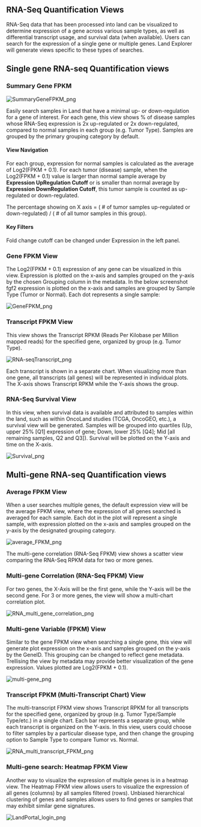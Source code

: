 ## RNA-Seq Quantification Views

RNA-Seq data that has been processed into land can be visualized to determine expression of a gene across various sample types, as well as differential transcript usage, and survival data (when available). Users can search for the expression of a single gene or multiple genes. Land Explorer will generate views specific to these types of searches.

## Single gene RNA-seq Quantification views

### Summary Gene FPKM

![SummaryGeneFPKM_png](../../images/SummaryGeneFPKM.png)

Easily search samples in Land that have a minimal up- or down-regulation for a gene of interest. For each gene, this view shows % of disease samples whose RNA-Seq expression is 2x up-regulated or 2x down-regulated, compared to normal samples in each group (e.g. Tumor Type). Samples are grouped by the primary grouping category by default.

#### View Navigation

For each group, expression for normal samples is calculated as the average of Log2(FPKM + 0.1). For each tumor (disease) sample, when the Log2(FPKM + 0.1) value is larger than normal sample average by **Expression UpRegulation Cutoff** or is smaller than normal average by **Expression DownRegulation Cutoff**, this tumor sample is counted as up-regulated or down-regulated.

The percentage showing on X axis = ( # of tumor samples up-regulated or down-regulated) / ( # of all tumor samples in this group).

#### Key Filters
Fold change cutoff can be changed under Expression in the left panel.

### Gene FPKM View

The Log2(FPKM + 0.1) expression of any gene can be visualized in this view. Expression is plotted on the x-axis and samples grouped on the y-axis by the chosen Grouping column in the metadata. In the below screenshot fgf2 expression is plotted on the x-axis and samples are grouped by Sample Type (Tumor or Normal). Each dot represents a single sample:

![GeneFPKM_png](../../images/geneFPKM.png)

### Transcript FPKM View

This view shows the Transcript RPKM (Reads Per Kilobase per Million mapped reads) for the specified gene, organized by group (e.g. Tumor Type).

![RNA-seqTranscript_png](../../images/RNASeqTranscript.png)

Each transcript is shown in a separate chart. When visualizing more than one gene, all transcripts (all genes) will be represented in individual plots. The X-axis shows Transcript RPKM while the Y-axis shows the group.

### RNA-Seq Survival View

In this view, when survival data is available and attributed to samples within the land, such as within OncoLand studies (TCGA, OncoGEO, etc.), a survival view will be generated. Samples will be grouped into quartiles (Up, upper 25% [Q1] expression of gene; Down, lower 25% [Q4]; Mid [all remaining samples, Q2 and Q3]). Survival will be plotted on the Y-axis and time on the X-axis.

![Survival_png](../../images/survival_view_RNAseq.png)

## Multi-gene RNA-seq Quantification views

### Average FPKM View

When a user searches multiple genes, the default expression view will be the average FPKM view, where the expression of all genes searched is averaged for each sample. Each dot in the plot will represent a single sample, with expression plotted on the x-axis and samples grouped on the y-axis by the designated grouping category.

![average_FPKM_png](../../images/average_FPKM.png)

The multi-gene correlation (RNA-Seq FPKM) view shows a scatter view comparing the RNA-Seq RPKM data for two or more genes.

### Multi-gene Correlation (RNA-Seq FPKM) View
For two genes, the X-Axis will be the first gene, while the Y-axis will be the second gene.
For 3 or more genes, the view will show a multi-chart correlation plot.

![RNA_multi_gene_correlation_png](../../images/RNA_multi_gene_correlation.png)

### Multi-gene Variable (FPKM) View

Similar to the gene FPKM view when searching a single gene, this view will generate plot expression on the x-axis and samples grouped on the y-axis by the GeneID. This grouping can be changed to reflect gene metadata. Trellising the view by metadata may provide better visualization of the gene expression. Values plotted are Log2(FPKM + 0.1).

![multi-gene_png](../../images/multi-gene_FPKM.png)

### Transcript FPKM (Multi-Transcript Chart) View

The multi-transcript FPKM view shows Transcript RPKM for all transcripts for the specified gene, organized by group (e.g. Tumor Type/Sample Type/etc.) in a single chart. Each bar represents a separate group, while each transcript is organized on the Y-axis. In this view, users could choose to filter samples by a particular disease type, and then change the grouping option to Sample Type to compare Tumor vs. Normal.

![RNA_multi_transcript_FPKM_png](../../images/RNA_multi_transcript_FPKM.png)


### Multi-gene search: Heatmap FPKM View

Another way to visualize the expression of multiple genes is in a  heatmap view. The Heatmap FPKM view allows users to visualize the expression of all genes (columns) by all samples filtered (rows). Unbiased hierarchical clustering of genes and samples allows users to find genes or samples that may exhibit similar gene signatures.

![LandPortal_login_png](../../images/HeatmapFPKM.png)
